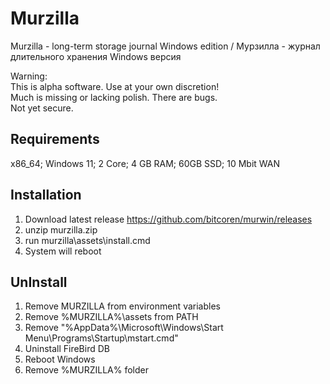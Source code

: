 # Murzilla

Murzilla - long-term storage journal Windows edition / Мурзилла - журнал длительного хранения Windows версия  

Warning:  
This is alpha software. Use at your own discretion!  
Much is missing or lacking polish. There are bugs.  
Not yet secure.  

## Requirements

x86_64; Windows 11; 2 Core; 4 GB RAM; 60GB SSD; 10 Mbit WAN

## Installation

1. Download latest release https://github.com/bitcoren/murwin/releases
2. unzip murzilla.zip
3. run murzilla\assets\install.cmd
4. System will reboot

## UnInstall

1. Remove MURZILLA from environment variables
2. Remove %MURZILLA%\assets from PATH
3. Remove "%AppData%\Microsoft\Windows\Start Menu\Programs\Startup\mstart.cmd"
4. Uninstall FireBird DB
5. Reboot Windows
6. Remove %MURZILLA% folder
